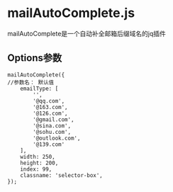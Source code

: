 # mailAutoComplete.js 
mailAutoComplete是一个自动补全邮箱后缀域名的jq插件
## Options参数
    mailAutoComplete({
	//参数名： 默认值
    	emailType: [
            '',
            '@qq.com',
            '@163.com',
            '@126.com',
            '@gmail.com',
            '@sina.com',
            '@sohu.com',
            '@outlook.com',
            '@139.com'
        ],
        width: 250,
        height: 200,
        index: 99,
        classname: 'selector-box',
    });